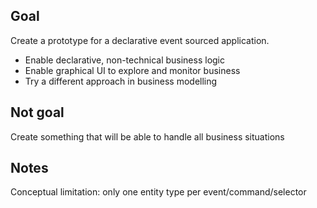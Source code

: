 ## Goal
Create a prototype for a declarative event sourced application.

- Enable declarative, non-technical business logic
- Enable graphical UI to explore and monitor business
- Try a different approach in business modelling

## Not goal
Create something that will be able to handle all business situations

## Notes
Conceptual limitation: only one entity type per event/command/selector